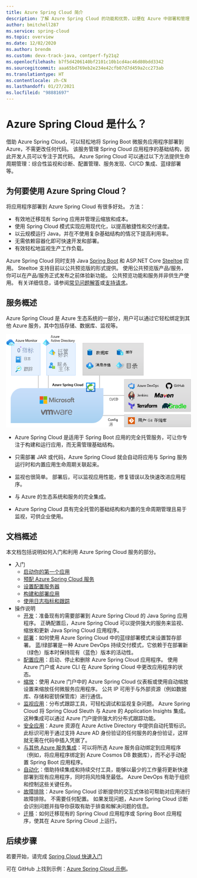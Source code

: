 ```yaml
---
title: Azure Spring Cloud 简介
description: 了解 Azure Spring Cloud 的功能和优势，以便在 Azure 中部署和管理 Java Spring 应用程序。
author: bmitchell287
ms.service: spring-cloud
ms.topic: overview
ms.date: 12/02/2020
ms.author: brendm
ms.custom: devx-track-java, contperf-fy21q2
ms.openlocfilehash: b7f5d4206140bf2101c10b1cd4ac46d80bdd3342
ms.sourcegitcommit: aaa65bd769eb2e234e42cfb07d7d459a2cc273ab
ms.translationtype: HT
ms.contentlocale: zh-CN
ms.lasthandoff: 01/27/2021
ms.locfileid: "98881697"
---
```

# <a name="what-is-azure-spring-cloud"></a>Azure Spring Cloud 是什么？

借助 Azure Spring Cloud，可以轻松地将 Spring Boot 微服务应用程序部署到 Azure，不需更改任何代码。  该服务管理 Spring Cloud 应用程序的基础结构，因此开发人员可以专注于其代码。  Azure Spring Cloud 可以通过以下方法提供生命周期管理：综合性监视和诊断、配置管理、服务发现、CI/CD 集成、蓝绿部署等。

## <a name="why-use-azure-spring-cloud"></a>为何要使用 Azure Spring Cloud？

将应用程序部署到 Azure Spring Cloud 有很多好处。  方法：
* 有效地迁移现有 Spring 应用并管理云缩放和成本。
* 使用 Spring Cloud 模式实现应用现代化，以提高敏捷性和交付速度。
* 以云规模运行 Java，并在不使用复杂基础结构的情况下提高利用率。
* 无需依赖容器化即可快速开发和部署。
* 有效轻松地监视生产工作负载。

Azure Spring Cloud 同时支持 Java [Spring Boot](https://spring.io/projects/spring-boot) 和 ASP.NET Core [Steeltoe](https://steeltoe.io/) 应用。 Steeltoe 支持目前以公共预览版的形式提供。 使用公共预览版产品/服务，你可以在产品/服务正式发布之前体验新功能。 公共预览功能和服务并非供生产使用。 有关详细信息，请参阅[常见问题解答](https://azure.microsoft.com/support/faq/)或[支持请求](../azure-portal/supportability/how-to-create-azure-support-request.md)。

## <a name="service-overview"></a>服务概述

Azure Spring Cloud 是 Azure 生态系统的一部分，用户可以通过它轻松绑定到其他 Azure 服务，其中包括存储、数据库、监视等。  

  ![Azure Spring Cloud 概述](media/spring-cloud-principles/azure-spring-cloud-overview.png)

* Azure Spring Cloud 是适用于 Spring Boot 应用的完全托管服务，可让你专注于构建和运行应用，而无需管理基础结构。

* 只需部署 JAR 或代码，Azure Spring Cloud 就会自动将应用与 Spring 服务运行时和内置应用生命周期关联起来。

* 监视也很简单。 部署后，可以监视应用性能，修复错误以及快速改进应用程序。 

* 与 Azure 的生态系统和服务的完全集成。

* Azure Spring Cloud 具有完全托管的基础结构和内置的生命周期管理且易于监视，可供企业使用。

## <a name="documentation-overview"></a>文档概述
本文档包括说明如何入门和利用 Azure Spring Cloud 服务的部分。

* 入门
    * [启动你的第一个应用](spring-cloud-quickstart.md)
    * [预配 Azure Spring Cloud 服务](spring-cloud-quickstart-provision-service-instance.md)
    * [设置配置服务器]()
    * [构建和部署应用](spring-cloud-quickstart-deploy-apps.md)
    * [使用日志指标和跟踪](spring-cloud-quickstart-logs-metrics-tracing.md)
* 操作说明
    * [开发](spring-cloud-tutorial-prepare-app-deployment.md)：准备现有的需要部署到 Azure Spring Cloud 的 Java Spring 应用程序。 正确配置后，Azure Spring Cloud 可以提供强大的服务来监视、缩放和更新 Java Spring Cloud 应用程序。
    * [部署](spring-cloud-howto-staging-environment.md)：如何使用 Azure Spring Cloud 中的蓝绿部署模式来设置暂存部署。 蓝/绿部署是一种 Azure DevOps 持续交付模式，它依赖于在部署新（绿色）版本时保持现有（蓝色）版本的活动性。
    * [配置应用](spring-cloud-howto-start-stop-delete.md)：启动、停止和删除 Azure Spring Cloud 应用程序。 使用 Azure 门户或 Azure CLI 在 Azure Spring Cloud 中更改应用程序的状态。
    * [缩放](spring-cloud-tutorial-scale-manual.md)：使用 Azure 门户中的 Azure Spring Cloud 仪表板或使用自动缩放设置来缩放任何微服务应用程序。 公共 IP 可用于与外部资源（例如数据库、存储和密钥保管库）进行通信。
    * [监视应用](spring-cloud-tutorial-distributed-tracing.md)：分布式跟踪工具，可轻松调试和监视复杂问题。 Azure Spring Cloud 将 Spring Cloud Sleuth 与 Azure 的 Application Insights 集成。 这种集成可以通过 Azure 门户提供强大的分布式跟踪功能。
    * [安全应用](spring-cloud-howto-enable-system-assigned-managed-identity.md)：Azure 资源在 Azure Active Directory 中提供自动托管标识。 此标识可用于通过支持 Azure AD 身份验证的任何服务的身份验证，这样就无需在代码中插入凭据了。
    * [与其他 Azure 服务集成](spring-cloud-tutorial-bind-cosmos.md)：可以将所选 Azure 服务自动绑定到应用程序（例如，将应用程序绑定到 Azure Cosmos DB 数据库），而不必手动配置 Spring Boot 应用程序。
    * [自动化](spring-cloud-howto-cicd.md)：借助持续集成和持续交付工具，能够以最少的工作量将更新快速部署到现有应用程序，同时将风险降至最低。 Azure DevOps 有助于组织和控制这些关键任务。 
    * [故障排除](spring-cloud-howto-self-diagnose-solve.md)：Azure Spring Cloud 诊断提供的交互式体验可帮助对应用进行故障排除。 不需要任何配置。 如果发现问题，Azure Spring Cloud 诊断会识别问题并指导你获取有助于排查和解决问题的信息。
    * [迁移](/azure/developer/java/migration/migrate-spring-boot-to-azure-spring-cloud)：如何迁移现有的 Spring Cloud 应用程序或 Spring Boot 应用程序，使其在 Azure Spring Cloud 上运行。

## <a name="next-steps"></a>后续步骤

若要开始，请完成 [Spring Cloud 快速入门](spring-cloud-quickstart.md)

可在 GitHub 上找到示例：[Azure Spring Cloud 示例](https://github.com/Azure-Samples/Azure-Spring-Cloud-Samples/tree/master/)。